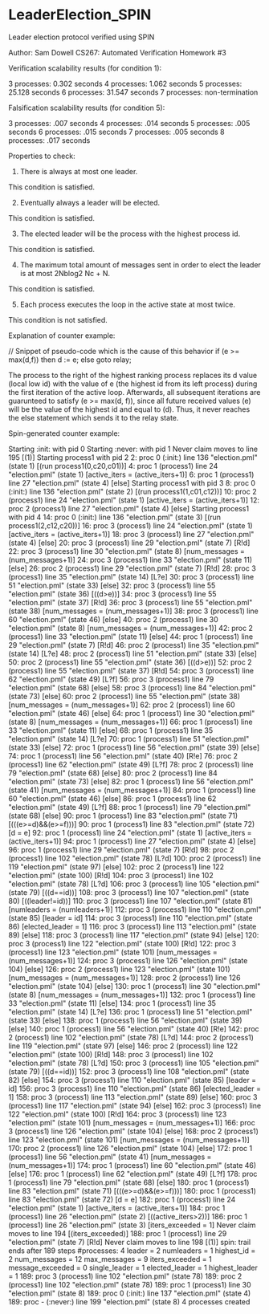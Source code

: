 # LeaderElection_SPIN
Leader election protocol verified using SPIN

Author: Sam Dowell
CS267: Automated Verification
Homework #3

Verification scalability results (for condition 1):

3 processes: 0.302 seconds
4 processes: 1.062 seconds
5 processes: 25.128 seconds
6 processes: 31.547 seconds
7 processes: non-termination

Falsification scalability results (for condition 5):

3 processes: .007 seconds
4 processes: .014 seconds
5 processes: .005 seconds
6 processes: .015 seconds
7 processes: .005 seconds
8 processes: .017 seconds


Properties to check:

1) There is always at most one leader.

This condition is satisfied.

2) Eventually always a leader will be elected.

This condition is satisfied.

3)  The elected leader will be the process with the highest process id.

This condition is satisfied.

4) The maximum total amount of messages sent in order to elect the leader is at most 2Nblog2 Nc + N.

This condition is satisfied.

5) Each process executes the loop in the active state at most twice.

This condition is not satisfied.

Explanation of counter example:

// Snippet of pseudo-code which is the cause of this behavior
if (e >= max(d,f)) then
	d := e;
else
	goto relay;

The process to the right of the highest ranking process replaces its d value (local low id) with the value of e (the highest id from its left process) during
the first iteration of the active loop. Afterwards, all subsequent iterations are guarunteed to satisfy (e >= max(d, f)), since all future received values (e)
will be the value of the highest id and equal to (d). Thus, it never reaches the else statement which sends it to the relay state.




Spin-generated counter example:

Starting :init: with pid 0
Starting :never: with pid 1
Never claim moves to line 195	[(1)]
Starting process1 with pid 2
  2:	proc  0 (:init:) line 136 "election.pml" (state 1)	[(run process1(0,c20,c01))]
  4:	proc  1 (process1) line  24 "election.pml" (state 1)	[active_iters = (active_iters+1)]
  6:	proc  1 (process1) line  27 "election.pml" (state 4)	[else]
Starting process1 with pid 3
  8:	proc  0 (:init:) line 136 "election.pml" (state 2)	[(run process1(1,c01,c12))]
 10:	proc  2 (process1) line  24 "election.pml" (state 1)	[active_iters = (active_iters+1)]
 12:	proc  2 (process1) line  27 "election.pml" (state 4)	[else]
Starting process1 with pid 4
 14:	proc  0 (:init:) line 136 "election.pml" (state 3)	[(run process1(2,c12,c20))]
 16:	proc  3 (process1) line  24 "election.pml" (state 1)	[active_iters = (active_iters+1)]
 18:	proc  3 (process1) line  27 "election.pml" (state 4)	[else]
 20:	proc  3 (process1) line  29 "election.pml" (state 7)	[R!d]
 22:	proc  3 (process1) line  30 "election.pml" (state 8)	[num_messages = (num_messages+1)]
 24:	proc  3 (process1) line  33 "election.pml" (state 11)	[else]
 26:	proc  2 (process1) line  29 "election.pml" (state 7)	[R!d]
 28:	proc  3 (process1) line  35 "election.pml" (state 14)	[L?e]
 30:	proc  3 (process1) line  51 "election.pml" (state 33)	[else]
 32:	proc  3 (process1) line  55 "election.pml" (state 36)	[((d>e))]
 34:	proc  3 (process1) line  55 "election.pml" (state 37)	[R!d]
 36:	proc  3 (process1) line  55 "election.pml" (state 38)	[num_messages = (num_messages+1)]
 38:	proc  3 (process1) line  60 "election.pml" (state 46)	[else]
 40:	proc  2 (process1) line  30 "election.pml" (state 8)	[num_messages = (num_messages+1)]
 42:	proc  2 (process1) line  33 "election.pml" (state 11)	[else]
 44:	proc  1 (process1) line  29 "election.pml" (state 7)	[R!d]
 46:	proc  2 (process1) line  35 "election.pml" (state 14)	[L?e]
 48:	proc  2 (process1) line  51 "election.pml" (state 33)	[else]
 50:	proc  2 (process1) line  55 "election.pml" (state 36)	[((d>e))]
 52:	proc  2 (process1) line  55 "election.pml" (state 37)	[R!d]
 54:	proc  3 (process1) line  62 "election.pml" (state 49)	[L?f]
 56:	proc  3 (process1) line  79 "election.pml" (state 68)	[else]
 58:	proc  3 (process1) line  84 "election.pml" (state 73)	[else]
 60:	proc  2 (process1) line  55 "election.pml" (state 38)	[num_messages = (num_messages+1)]
 62:	proc  2 (process1) line  60 "election.pml" (state 46)	[else]
 64:	proc  1 (process1) line  30 "election.pml" (state 8)	[num_messages = (num_messages+1)]
 66:	proc  1 (process1) line  33 "election.pml" (state 11)	[else]
 68:	proc  1 (process1) line  35 "election.pml" (state 14)	[L?e]
 70:	proc  1 (process1) line  51 "election.pml" (state 33)	[else]
 72:	proc  1 (process1) line  56 "election.pml" (state 39)	[else]
 74:	proc  1 (process1) line  56 "election.pml" (state 40)	[R!e]
 76:	proc  2 (process1) line  62 "election.pml" (state 49)	[L?f]
 78:	proc  2 (process1) line  79 "election.pml" (state 68)	[else]
 80:	proc  2 (process1) line  84 "election.pml" (state 73)	[else]
 82:	proc  1 (process1) line  56 "election.pml" (state 41)	[num_messages = (num_messages+1)]
 84:	proc  1 (process1) line  60 "election.pml" (state 46)	[else]
 86:	proc  1 (process1) line  62 "election.pml" (state 49)	[L?f]
 88:	proc  1 (process1) line  79 "election.pml" (state 68)	[else]
 90:	proc  1 (process1) line  83 "election.pml" (state 71)	[(((e>=d)&&(e>=f)))]
 90:	proc  1 (process1) line  83 "election.pml" (state 72)	[d = e]
 92:	proc  1 (process1) line  24 "election.pml" (state 1)	[active_iters = (active_iters+1)]
 94:	proc  1 (process1) line  27 "election.pml" (state 4)	[else]
 96:	proc  1 (process1) line  29 "election.pml" (state 7)	[R!d]
 98:	proc  2 (process1) line 102 "election.pml" (state 78)	[L?d]
100:	proc  2 (process1) line 119 "election.pml" (state 97)	[else]
102:	proc  2 (process1) line 122 "election.pml" (state 100)	[R!d]
104:	proc  3 (process1) line 102 "election.pml" (state 78)	[L?d]
106:	proc  3 (process1) line 105 "election.pml" (state 79)	[((d==id))]
108:	proc  3 (process1) line 107 "election.pml" (state 80)	[((leader!=id))]
110:	proc  3 (process1) line 107 "election.pml" (state 81)	[numleaders = (numleaders+1)]
112:	proc  3 (process1) line 110 "election.pml" (state 85)	[leader = id]
114:	proc  3 (process1) line 110 "election.pml" (state 86)	[elected_leader = 1]
116:	proc  3 (process1) line 113 "election.pml" (state 89)	[else]
118:	proc  3 (process1) line 117 "election.pml" (state 94)	[else]
120:	proc  3 (process1) line 122 "election.pml" (state 100)	[R!d]
122:	proc  3 (process1) line 123 "election.pml" (state 101)	[num_messages = (num_messages+1)]
124:	proc  3 (process1) line 126 "election.pml" (state 104)	[else]
126:	proc  2 (process1) line 123 "election.pml" (state 101)	[num_messages = (num_messages+1)]
128:	proc  2 (process1) line 126 "election.pml" (state 104)	[else]
130:	proc  1 (process1) line  30 "election.pml" (state 8)	[num_messages = (num_messages+1)]
132:	proc  1 (process1) line  33 "election.pml" (state 11)	[else]
134:	proc  1 (process1) line  35 "election.pml" (state 14)	[L?e]
136:	proc  1 (process1) line  51 "election.pml" (state 33)	[else]
138:	proc  1 (process1) line  56 "election.pml" (state 39)	[else]
140:	proc  1 (process1) line  56 "election.pml" (state 40)	[R!e]
142:	proc  2 (process1) line 102 "election.pml" (state 78)	[L?d]
144:	proc  2 (process1) line 119 "election.pml" (state 97)	[else]
146:	proc  2 (process1) line 122 "election.pml" (state 100)	[R!d]
148:	proc  3 (process1) line 102 "election.pml" (state 78)	[L?d]
150:	proc  3 (process1) line 105 "election.pml" (state 79)	[((d==id))]
152:	proc  3 (process1) line 108 "election.pml" (state 82)	[else]
154:	proc  3 (process1) line 110 "election.pml" (state 85)	[leader = id]
156:	proc  3 (process1) line 110 "election.pml" (state 86)	[elected_leader = 1]
158:	proc  3 (process1) line 113 "election.pml" (state 89)	[else]
160:	proc  3 (process1) line 117 "election.pml" (state 94)	[else]
162:	proc  3 (process1) line 122 "election.pml" (state 100)	[R!d]
164:	proc  3 (process1) line 123 "election.pml" (state 101)	[num_messages = (num_messages+1)]
166:	proc  3 (process1) line 126 "election.pml" (state 104)	[else]
168:	proc  2 (process1) line 123 "election.pml" (state 101)	[num_messages = (num_messages+1)]
170:	proc  2 (process1) line 126 "election.pml" (state 104)	[else]
172:	proc  1 (process1) line  56 "election.pml" (state 41)	[num_messages = (num_messages+1)]
174:	proc  1 (process1) line  60 "election.pml" (state 46)	[else]
176:	proc  1 (process1) line  62 "election.pml" (state 49)	[L?f]
178:	proc  1 (process1) line  79 "election.pml" (state 68)	[else]
180:	proc  1 (process1) line  83 "election.pml" (state 71)	[(((e>=d)&&(e>=f)))]
180:	proc  1 (process1) line  83 "election.pml" (state 72)	[d = e]
182:	proc  1 (process1) line  24 "election.pml" (state 1)	[active_iters = (active_iters+1)]
184:	proc  1 (process1) line  26 "election.pml" (state 2)	[((active_iters>2))]
186:	proc  1 (process1) line  26 "election.pml" (state 3)	[iters_exceeded = 1]
Never claim moves to line 194	[(iters_exceeded)]
188:	proc  1 (process1) line  29 "election.pml" (state 7)	[R!d]
Never claim moves to line 198	[(1)]
spin: trail ends after 189 steps
#processes: 4
		leader = 2
		numleaders = 1
		highest_id = 2
		num_messages = 12
		max_messages = 9
		iters_exceeded = 1
		message_exceeded = 0
		single_leader = 1
		elected_leader = 1
		highest_leader = 1
189:	proc  3 (process1) line 102 "election.pml" (state 78)
189:	proc  2 (process1) line 102 "election.pml" (state 78)
189:	proc  1 (process1) line  30 "election.pml" (state 8)
189:	proc  0 (:init:) line 137 "election.pml" (state 4) <valid end state>
189:	proc  - (:never:) line 199 "election.pml" (state 8) <valid end state>
4 processes created
